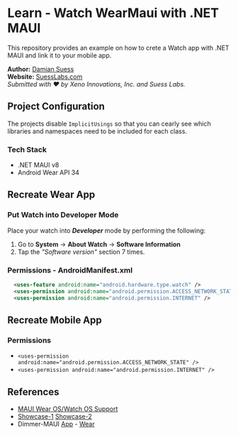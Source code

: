 ﻿# Learn - Watch WearMaui with .NET MAUI

This repository provides an example on how to crete a Watch app with .NET MAUI and link it to your mobile app.

**Author:** [Damian Suess](https://www.linkedin.com/in/damiansuess/)<br/>
**Website:** [SuessLabs.com](https://suesslabs.com)<br/>
_Submitted with ❤ by Xeno Innovations, Inc. and Suess Labs._

## Project Configuration

The projects disable `ImplicitUsings` so that you can cearly see which libraries and namespaces need to be included for each class.

### Tech Stack

* .NET MAUI v8
* Android Wear API 34

## Recreate Wear App

### Put Watch into Developer Mode

Place your watch into ***Developer***  mode by performing the following:

1. Go to **System** -> **About Watch** -> **Software Information**
2. Tap the _"Software version"_ section 7 times.

### Permissions - AndroidManifest.xml

```xml
  <uses-feature android:name="android.hardware.type.watch" />
  <uses-permission android:name="android.permission.ACCESS_NETWORK_STATE" />
  <uses-permission android:name="android.permission.INTERNET" />
```

## Recreate Mobile App

### Permissions

* `<uses-permission android:name="android.permission.ACCESS_NETWORK_STATE" />`
* `<uses-permission android:name="android.permission.INTERNET" />`

## References

* [MAUI Wear OS/Watch OS Support](https://github.com/dotnet/maui/discussions/1144)
* [Showcase-1](https://www.saboit.de/blog/net-maui-android-watch-application-showcase-part-1) [Showcase-2](https://www.saboit.de/blog/net-maui-android-watch-application-showcase-part-2)
* Dimmer-MAUI [App](https://github.com/YBTopaz8/Dimmer-MAUI) - [Wear](https://github.com/YBTopaz8/DimmerWatchWearMaui)
